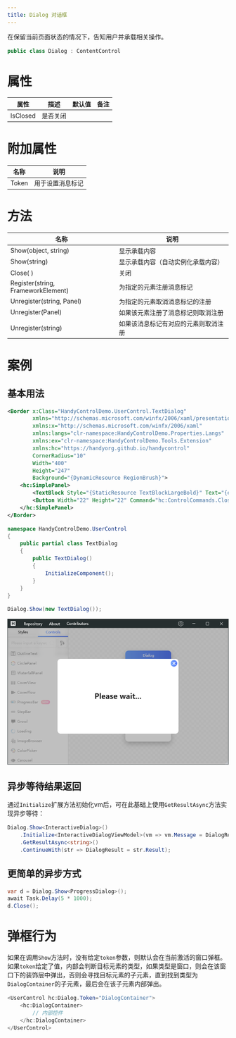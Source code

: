 ```yaml
---
title: Dialog 对话框
---
```


在保留当前页面状态的情况下，告知用户并承载相关操作。

```cs
public class Dialog : ContentControl
```

# 属性

|属性|描述|默认值|备注|
|-|-|-|-|
|IsClosed|是否关闭||||

# 附加属性

|名称|说明|
|-|-|
| Token | 用于设置消息标记 |

# 方法

|名称|说明|
|-|-|
| Show(object, string) | 显示承载内容 |
| Show<T>(string) | 显示承载内容（自动实例化承载内容） |
| Close( ) | 关闭 |
| Register(string, FrameworkElement) | 为指定的元素注册消息标记 |
| Unregister(string, Panel) | 为指定的元素取消消息标记的注册 |
| Unregister(Panel) | 如果该元素注册了消息标记则取消注册 |
| Unregister(string) | 如果该消息标记有对应的元素则取消注册 |

# 案例

## 基本用法

```xml
<Border x:Class="HandyControlDemo.UserControl.TextDialog"
        xmlns="http://schemas.microsoft.com/winfx/2006/xaml/presentation"
        xmlns:x="http://schemas.microsoft.com/winfx/2006/xaml"
        xmlns:langs="clr-namespace:HandyControlDemo.Properties.Langs"
        xmlns:ex="clr-namespace:HandyControlDemo.Tools.Extension"
        xmlns:hc="https://handyorg.github.io/handycontrol"
        CornerRadius="10"
        Width="400"
        Height="247"
        Background="{DynamicResource RegionBrush}">
    <hc:SimplePanel>
        <TextBlock Style="{StaticResource TextBlockLargeBold}" Text="{ex:Lang Key={x:Static langs:LangKeys.PleaseWait}}"/>
        <Button Width="22" Height="22" Command="hc:ControlCommands.Close" Style="{StaticResource ButtonIcon}" Foreground="{DynamicResource PrimaryBrush}" hc:IconElement.Geometry="{StaticResource ErrorGeometry}" Padding="0" HorizontalAlignment="Right" VerticalAlignment="Top" Margin="0,4,4,0"/>    
    </hc:SimplePanel>
</Border>
```

```cs
namespace HandyControlDemo.UserControl
{
    public partial class TextDialog
    {
        public TextDialog()
        {
            InitializeComponent();
        }
    }
}
```

```cs
Dialog.Show(new TextDialog());
```

![Dialog](https://raw.githubusercontent.com/HandyOrg/HandyOrgResource/master/HandyControl/Resources/Dialog.png)

## 异步等待结果返回

通过`Initialize`扩展方法初始化vm后，可在此基础上使用`GetResultAsync`方法实现异步等待：

```cs
Dialog.Show<InteractiveDialog>()
    .Initialize<InteractiveDialogViewModel>(vm => vm.Message = DialogResult)
    .GetResultAsync<string>()
    .ContinueWith(str => DialogResult = str.Result);
```

## 更简单的异步方式

```cs
var d = Dialog.Show<ProgressDialog>();
await Task.Delay(5 * 1000);
d.Close();
```

# 弹框行为

如果在调用`Show`方法时，没有给定`token`参数，则默认会在当前激活的窗口弹框。如果`token`给定了值，内部会判断目标元素的类型，如果类型是窗口，则会在该窗口下的装饰层中弹出，否则会寻找目标元素的子元素，直到找到类型为`DialogContainer`的子元素，最后会在该子元素内部弹出。

```cs
<UserControl hc:Dialog.Token="DialogContainer">
    <hc:DialogContainer>
        // 内部控件
    </hc:DialogContainer>
</UserControl>
```